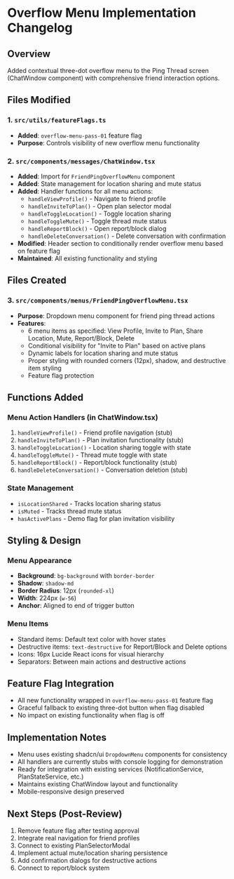 
# Overflow Menu Implementation Changelog

## Overview
Added contextual three-dot overflow menu to the Ping Thread screen (ChatWindow component) with comprehensive friend interaction options.

## Files Modified

### 1. `src/utils/featureFlags.ts`
- **Added**: `overflow-menu-pass-01` feature flag
- **Purpose**: Controls visibility of new overflow menu functionality

### 2. `src/components/messages/ChatWindow.tsx`
- **Added**: Import for `FriendPingOverflowMenu` component
- **Added**: State management for location sharing and mute status
- **Added**: Handler functions for all menu actions:
  - `handleViewProfile()` - Navigate to friend profile
  - `handleInviteToPlan()` - Open plan selector modal
  - `handleToggleLocation()` - Toggle location sharing
  - `handleToggleMute()` - Toggle thread mute status
  - `handleReportBlock()` - Open report/block dialog
  - `handleDeleteConversation()` - Delete conversation with confirmation
- **Modified**: Header section to conditionally render overflow menu based on feature flag
- **Maintained**: All existing functionality and styling

## Files Created

### 3. `src/components/menus/FriendPingOverflowMenu.tsx`
- **Purpose**: Dropdown menu component for friend ping thread actions
- **Features**:
  - 6 menu items as specified: View Profile, Invite to Plan, Share Location, Mute, Report/Block, Delete
  - Conditional visibility for "Invite to Plan" based on active plans
  - Dynamic labels for location sharing and mute status
  - Proper styling with rounded corners (12px), shadow, and destructive item styling
  - Feature flag protection

## Functions Added

### Menu Action Handlers (in ChatWindow.tsx)
1. `handleViewProfile()` - Friend profile navigation (stub)
2. `handleInviteToPlan()` - Plan invitation functionality (stub)
3. `handleToggleLocation()` - Location sharing toggle with state
4. `handleToggleMute()` - Thread mute toggle with state
5. `handleReportBlock()` - Report/block functionality (stub)
6. `handleDeleteConversation()` - Conversation deletion (stub)

### State Management
- `isLocationShared` - Tracks location sharing status
- `isMuted` - Tracks thread mute status  
- `hasActivePlans` - Demo flag for plan invitation visibility

## Styling & Design

### Menu Appearance
- **Background**: `bg-background` with `border-border`
- **Shadow**: `shadow-md`
- **Border Radius**: 12px (`rounded-xl`)
- **Width**: 224px (`w-56`)
- **Anchor**: Aligned to end of trigger button

### Menu Items
- Standard items: Default text color with hover states
- Destructive items: `text-destructive` for Report/Block and Delete options
- Icons: 16px Lucide React icons for visual hierarchy
- Separators: Between main actions and destructive actions

## Feature Flag Integration
- All new functionality wrapped in `overflow-menu-pass-01` feature flag
- Graceful fallback to existing three-dot button when flag disabled
- No impact on existing functionality when flag is off

## Implementation Notes
- Menu uses existing shadcn/ui `DropdownMenu` components for consistency
- All handlers are currently stubs with console logging for demonstration
- Ready for integration with existing services (NotificationService, PlanStateService, etc.)
- Maintains existing ChatWindow layout and functionality
- Mobile-responsive design preserved

## Next Steps (Post-Review)
1. Remove feature flag after testing approval
2. Integrate real navigation for friend profiles
3. Connect to existing PlanSelectorModal
4. Implement actual mute/location sharing persistence
5. Add confirmation dialogs for destructive actions
6. Connect to report/block system
